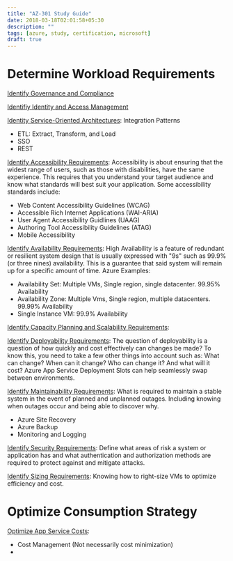 ```yaml
---
title: "AZ-301 Study Guide"
date: 2018-03-18T02:01:58+05:30
description: ""
tags: [azure, study, certification, microsoft]
draft: true
---
```


# Determine Workload Requirements

[Identify Governance and Compliance](https://docs.microsoft.com/en-us/azure/architecture/framework/security/governance)

[Identifiy Identity and Access Management](https://docs.microsoft.com/en-us/azure/architecture/framework/security/identity)

[Identity Service-Oriented Architectures](): Integration Patterns
- ETL: Extract, Transform, and Load
- SSO 
- REST

[Identify Accessibility Requirements](https://en.wikipedia.org/wiki/Web_accessibility): Accessibility is about ensuring that the widest range of users, such as those with disabilities, have the same experience. This requires that you understand your target audience and know what standards will best suit your application. Some accessibility standards include:
- Web Content Accessibility Guidelines (WCAG)
- Accessible Rich Internet Applications (WAI-ARIA)
- User Agent Accessibility Guidlines (UAAG)
- Authoring Tool Accessibility Guidelines (ATAG)
- Mobile Accessibility

[Identify Availability Requirements](https://docs.microsoft.com/en-us/azure/architecture/patterns/category/availability): High Availability is a feature of redundant or resilient system design that is usually expressed with "9s" such as 99.9% (or three nines) availability. This is a guarantee that said system will remain up for a specific amount of time. Azure Examples:
- Availability Set: Multiple VMs, Single region, single datacenter. 99.95% Availability
- Availability Zone: Multiple Vms, Single region, multiple datacenters. 99.99% Availability
- Single Instance VM: 99.9% Availability

[Identify Capacity Planning and Scalability Requirements](https://docs.microsoft.com/en-us/azure/architecture/framework/scalability/capacity): 

[Identify Deployability Requirements](https://docs.microsoft.com/en-us/azure/app-service/deploy-staging-slots): The question of deployability is a question of how quickly and cost effectively can changes be made? To know this, you need to take a few other things into account such as: What can change? When can it change? Who can change it? And what will it cost? Azure App Service Deployment Slots can help seamlessly swap between environments.

[Identify Maintainability Requirements](https://azure.microsoft.com/en-us/blog/updated-azure-business-continuity-technical-guidance/): What is required to maintain a stable system in the event of planned and unplanned outages. Including knowing when outages occur and being able to discover why.
- Azure Site Recovery
- Azure Backup
- Monitoring and Logging


[Identify Security Requirements](https://docs.microsoft.com/en-us/azure/security/fundamentals/overview): Define what areas of risk a system or application has and what authentication and authorization methods are required to protect against and mitigate attacks.


[Identify Sizing Requirements](https://docs.microsoft.com/en-us/azure/cloud-adoption-framework/migrate/azure-best-practices/migrate-best-practices-costs): Knowing how to right-size VMs to optimize efficiency and cost. 


# Optimize Consumption Strategy

[Optimize App Service Costs](https://app.pluralsight.com/library/courses/microsoft-azure-consumption-strategy-optimizing/table-of-contents):

- Cost Management (Not necessarily cost minimization)
- 

